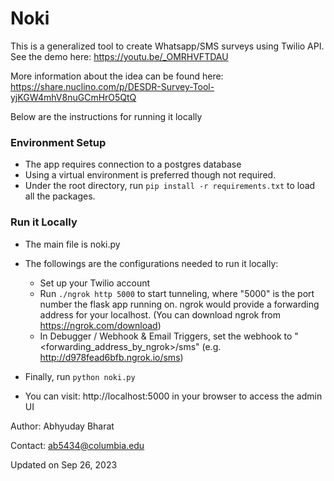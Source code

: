# Noki

This is a generalized tool to create Whatsapp/SMS surveys using Twilio API. See the demo here: https://youtu.be/_OMRHVFTDAU

More information about the idea can be found here: https://share.nuclino.com/p/DESDR-Survey-Tool-yjKGW4mhV8nuGCmHrO5QtQ

Below are the instructions for running it locally

### Environment Setup
- The app requires connection to a postgres database
- Using a virtual environment is preferred though not required.
- Under the root directory, run `pip install -r requirements.txt` to load all the packages.


### Run it Locally
- The main file is noki.py
- The followings are the configurations needed to run it locally:
    - Set up your Twilio account
    - Run `./ngrok http 5000` to start tunneling, where "5000" is the port number the flask app running on. 
    ngrok would provide a forwarding address for your localhost.
    (You can download ngrok from https://ngrok.com/download)
    - In Debugger / Webhook & Email Triggers, set the webhook to "<forwarding_address_by_ngrok>/sms" (e.g. http://d978fead6bfb.ngrok.io/sms)

- Finally, run `python noki.py`
- You can visit: http://localhost:5000 in your browser to access the admin UI


Author: Abhyuday Bharat

Contact: ab5434@columbia.edu

Updated on Sep 26, 2023
